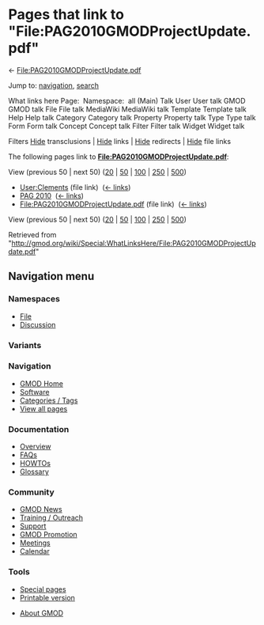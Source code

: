 <div id="mw-page-base" class="noprint">

</div>

<div id="mw-head-base" class="noprint">

</div>

<div id="content" class="mw-body" role="main">

<span id="top"></span>

<div id="mw-js-message" style="display:none;">

</div>



# <span dir="auto">Pages that link to "File:PAG2010GMODProjectUpdate.pdf"</span>

<div id="bodyContent">

<div id="contentSub">

←
[File:PAG2010GMODProjectUpdate.pdf](/wiki/File:PAG2010GMODProjectUpdate.pdf "File:PAG2010GMODProjectUpdate.pdf")

</div>

<div id="jump-to-nav" class="mw-jump">

Jump to: [navigation](#mw-navigation), [search](#p-search)

</div>

<div id="mw-content-text">

What links here Page:  Namespace:  all (Main) Talk User User talk GMOD
GMOD talk File File talk MediaWiki MediaWiki talk Template Template talk
Help Help talk Category Category talk Property Property talk Type Type
talk Form Form talk Concept Concept talk Filter Filter talk Widget
Widget talk

Filters
[Hide](/mediawiki/index.php?title=Special:WhatLinksHere/File:PAG2010GMODProjectUpdate.pdf&hidetrans=1 "Special:WhatLinksHere/File:PAG2010GMODProjectUpdate.pdf")
transclusions \|
[Hide](/mediawiki/index.php?title=Special:WhatLinksHere/File:PAG2010GMODProjectUpdate.pdf&hidelinks=1 "Special:WhatLinksHere/File:PAG2010GMODProjectUpdate.pdf")
links \|
[Hide](/mediawiki/index.php?title=Special:WhatLinksHere/File:PAG2010GMODProjectUpdate.pdf&hideredirs=1 "Special:WhatLinksHere/File:PAG2010GMODProjectUpdate.pdf")
redirects \|
[Hide](/mediawiki/index.php?title=Special:WhatLinksHere/File:PAG2010GMODProjectUpdate.pdf&hideimages=1 "Special:WhatLinksHere/File:PAG2010GMODProjectUpdate.pdf")
file links

The following pages link to
**[File:PAG2010GMODProjectUpdate.pdf](/wiki/File:PAG2010GMODProjectUpdate.pdf "File:PAG2010GMODProjectUpdate.pdf")**:

View (previous 50 \| next 50)
([20](/mediawiki/index.php?title=Special:WhatLinksHere/File:PAG2010GMODProjectUpdate.pdf&limit=20 "Special:WhatLinksHere/File:PAG2010GMODProjectUpdate.pdf")
\|
[50](/mediawiki/index.php?title=Special:WhatLinksHere/File:PAG2010GMODProjectUpdate.pdf&limit=50 "Special:WhatLinksHere/File:PAG2010GMODProjectUpdate.pdf")
\|
[100](/mediawiki/index.php?title=Special:WhatLinksHere/File:PAG2010GMODProjectUpdate.pdf&limit=100 "Special:WhatLinksHere/File:PAG2010GMODProjectUpdate.pdf")
\|
[250](/mediawiki/index.php?title=Special:WhatLinksHere/File:PAG2010GMODProjectUpdate.pdf&limit=250 "Special:WhatLinksHere/File:PAG2010GMODProjectUpdate.pdf")
\|
[500](/mediawiki/index.php?title=Special:WhatLinksHere/File:PAG2010GMODProjectUpdate.pdf&limit=500 "Special:WhatLinksHere/File:PAG2010GMODProjectUpdate.pdf"))

- [User:Clements](/wiki/User:Clements "User:Clements") (file link) ‎
  <span class="mw-whatlinkshere-tools">([←
  links](/mediawiki/index.php?title=Special:WhatLinksHere&target=User%3AClements "Special:WhatLinksHere"))</span>
- [PAG 2010](/wiki/PAG_2010 "PAG 2010") ‎
  <span class="mw-whatlinkshere-tools">([←
  links](/mediawiki/index.php?title=Special:WhatLinksHere&target=PAG+2010 "Special:WhatLinksHere"))</span>
- [File:PAG2010GMODProjectUpdate.pdf](/wiki/File:PAG2010GMODProjectUpdate.pdf "File:PAG2010GMODProjectUpdate.pdf")
  (file link) ‎ <span class="mw-whatlinkshere-tools">([←
  links](/mediawiki/index.php?title=Special:WhatLinksHere&target=File%3APAG2010GMODProjectUpdate.pdf "Special:WhatLinksHere"))</span>

View (previous 50 \| next 50)
([20](/mediawiki/index.php?title=Special:WhatLinksHere/File:PAG2010GMODProjectUpdate.pdf&limit=20 "Special:WhatLinksHere/File:PAG2010GMODProjectUpdate.pdf")
\|
[50](/mediawiki/index.php?title=Special:WhatLinksHere/File:PAG2010GMODProjectUpdate.pdf&limit=50 "Special:WhatLinksHere/File:PAG2010GMODProjectUpdate.pdf")
\|
[100](/mediawiki/index.php?title=Special:WhatLinksHere/File:PAG2010GMODProjectUpdate.pdf&limit=100 "Special:WhatLinksHere/File:PAG2010GMODProjectUpdate.pdf")
\|
[250](/mediawiki/index.php?title=Special:WhatLinksHere/File:PAG2010GMODProjectUpdate.pdf&limit=250 "Special:WhatLinksHere/File:PAG2010GMODProjectUpdate.pdf")
\|
[500](/mediawiki/index.php?title=Special:WhatLinksHere/File:PAG2010GMODProjectUpdate.pdf&limit=500 "Special:WhatLinksHere/File:PAG2010GMODProjectUpdate.pdf"))

</div>

<div class="printfooter">

Retrieved from
"<http://gmod.org/wiki/Special:WhatLinksHere/File:PAG2010GMODProjectUpdate.pdf>"

</div>

<div id="catlinks" class="catlinks catlinks-allhidden">

</div>

<div class="visualClear">

</div>

</div>

</div>

<div id="mw-navigation">

## Navigation menu

<div id="mw-head">



<div id="left-navigation">

<div id="p-namespaces" class="vectorTabs" role="navigation"
aria-labelledby="p-namespaces-label">

### Namespaces

- <span id="ca-nstab-image"><a href="/wiki/File:PAG2010GMODProjectUpdate.pdf" accesskey="c"
  title="View the file page [c]">File</a></span>
- <span id="ca-talk"><a
  href="/mediawiki/index.php?title=File_talk:PAG2010GMODProjectUpdate.pdf&amp;action=edit&amp;redlink=1"
  accesskey="t"
  title="Discussion about the content page [t]">Discussion</a></span>

</div>

<div id="p-variants" class="vectorMenu emptyPortlet" role="navigation"
aria-labelledby="p-variants-label">

### 

### Variants[](#)

<div class="menu">

</div>

</div>

</div>





</div>

</div>

</div>

<div id="mw-panel">

<div id="p-logo" role="banner">

<a href="/wiki/Main_Page"
style="background-image: url(http://gmod.org/images/GMOD-cogs.png);"
title="Visit the main page"></a>

</div>

<div id="p-Navigation" class="portal" role="navigation"
aria-labelledby="p-Navigation-label">

### Navigation

<div class="body">

- <span id="n-GMOD-Home">[GMOD Home](/wiki/Main_Page)</span>
- <span id="n-Software">[Software](/wiki/GMOD_Components)</span>
- <span id="n-Categories-.2F-Tags">[Categories /
  Tags](/wiki/Categories)</span>
- <span id="n-View-all-pages">[View all
  pages](/wiki/Special:AllPages)</span>

</div>

</div>

<div id="p-Documentation" class="portal" role="navigation"
aria-labelledby="p-Documentation-label">

### Documentation

<div class="body">

- <span id="n-Overview">[Overview](/wiki/Overview)</span>
- <span id="n-FAQs">[FAQs](/wiki/Category:FAQ)</span>
- <span id="n-HOWTOs">[HOWTOs](/wiki/Category:HOWTO)</span>
- <span id="n-Glossary">[Glossary](/wiki/Glossary)</span>

</div>

</div>

<div id="p-Community" class="portal" role="navigation"
aria-labelledby="p-Community-label">

### Community

<div class="body">

- <span id="n-GMOD-News">[GMOD News](/wiki/GMOD_News)</span>
- <span id="n-Training-.2F-Outreach">[Training /
  Outreach](/wiki/Training_and_Outreach)</span>
- <span id="n-Support">[Support](/wiki/Support)</span>
- <span id="n-GMOD-Promotion">[GMOD
  Promotion](/wiki/GMOD_Promotion)</span>
- <span id="n-Meetings">[Meetings](/wiki/Meetings)</span>
- <span id="n-Calendar">[Calendar](/wiki/Calendar)</span>

</div>

</div>

<div id="p-tb" class="portal" role="navigation"
aria-labelledby="p-tb-label">

### Tools

<div class="body">

- <span id="t-specialpages"><a href="/wiki/Special:SpecialPages" accesskey="q"
  title="A list of all special pages [q]">Special pages</a></span>
- <span id="t-print"><a
  href="/mediawiki/index.php?title=Special:WhatLinksHere/File:PAG2010GMODProjectUpdate.pdf&amp;printable=yes"
  rel="alternate" accesskey="p"
  title="Printable version of this page [p]">Printable version</a></span>

</div>

</div>

</div>

</div>

<div id="footer" role="contentinfo">

- <span id="footer-places-about">[About
  GMOD](/wiki/GMOD:About "GMOD:About")</span>

<!-- -->






</div>
